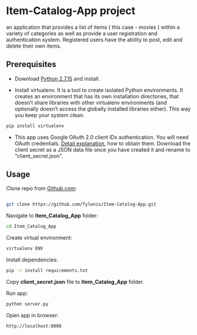 # Item-Catalog-App project

an application that provides a list of items ( this case - movies ) within a variety of categories  as well as provide a user registration and authentication system. Registered users have the ability to post, edit and delete their own items.

## Prerequisites

* Download [Python 2.7.15](https://www.python.org/downloads/) and install.

* Install virtualenv. It is a tool to create isolated Python environments. It creates an environment that has its own installation directories, that doesn’t share libraries with other virtualenv environments (and optionally doesn’t access the globally installed libraries either). This way you keep your system clean.

```bash
pip install virtualenv
```

* This app uses Google OAuth 2.0 client IDs authentication. You will need OAuth credentials. [Detail explanation](https://support.google.com/googleapi/answer/6158849?hl=en&ref_topic=7013279), how to obtain them. Download the client secret as a JSON data file once you have created it and rename to "client_secret.json".

## Usage

Clone repo from [Github.com](https://github.com/Tylenis/Item-Catalog-App.git):

```bash

git clone https://github.com/Tylenis/Item-Catalog-App.git
```

Navigate to **Item_Catalog_App** folder:

```bash
cd Item_Catalog_App
```

Create virtual environment:

```bash
virtualenv ENV
```

Install dependencies:

```bash
pip -r install requirements.txt
```

Copy **client_secret.json** file to **Item_Catalog_App** folder.

Run app:

```bash
python server.py
```

Open app in browser:

```bash
http://localhost:8000
```